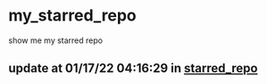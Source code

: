 # my_starred_repo
show me my starred repo

update at 01/17/22 04:16:29 in [starred_repo](./index.html)
---

